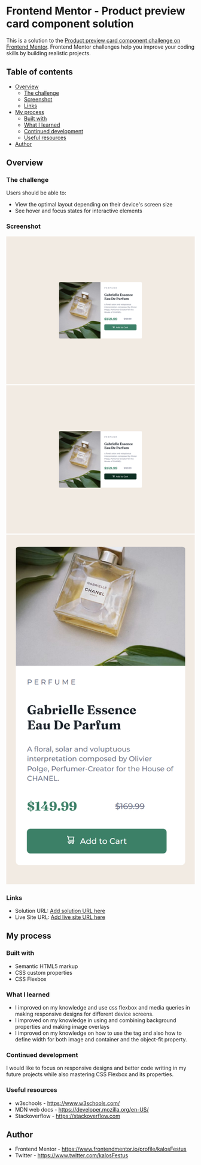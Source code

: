 # Frontend Mentor - Product preview card component solution

This is a solution to the [Product preview card component challenge on Frontend Mentor](https://www.frontendmentor.io/challenges/product-preview-card-component-GO7UmttRfa). Frontend Mentor challenges help you improve your coding skills by building realistic projects. 

## Table of contents

- [Overview](#overview)
  - [The challenge](#the-challenge)
  - [Screenshot](#screenshot)
  - [Links](#links)
- [My process](#my-process)
  - [Built with](#built-with)
  - [What I learned](#what-i-learned)
  - [Continued development](#continued-development)
  - [Useful resources](#useful-resources)
- [Author](#author)


## Overview

### The challenge

Users should be able to:

- View the optimal layout depending on their device's screen size
- See hover and focus states for interactive elements

### Screenshot

![](https://github.com/kalosFestus/product-preview-card-component/blob/master/design/Desktop%20screenshot.png)
![](https://github.com/kalosFestus/product-preview-card-component/blob/master/design/Desktop%20active%20states.png)
![](https://github.com/kalosFestus/product-preview-card-component/blob/master/design/Mobile%20screenshot.png)

### Links

- Solution URL: [Add solution URL here](https://github.com/kalosFestus/product-preview-card-component)
- Live Site URL: [Add live site URL here](https://kalosfestus.github.io/product-preview-card-component/)

## My process

### Built with

* Semantic HTML5 markup
* CSS custom properties
* CSS Flexbox

### What I learned

* I improved on my knowledge and use css flexbox and media queries in making responsive designs for different device screens.
* I improved on my knowledge in using and combining background properties and making image overlays
* I improved on my knowledge on how to use the <picture> tag and also how to define width for both image and container and the object-fit property.

### Continued development

I would like to focus on responsive designs and better code writing in my future projects while also mastering CSS Flexbox and its properties.

### Useful resources

* w3schools - https://www.w3schools.com/
* MDN web docs - https://developer.mozilla.org/en-US/
* Stackoverflow - https://stackoverflow.com

 ## Author

* Frontend Mentor - https://www.frontendmentor.io/profile/kalosFestus
* Twitter - https://www.twitter.com/kalosFestus


